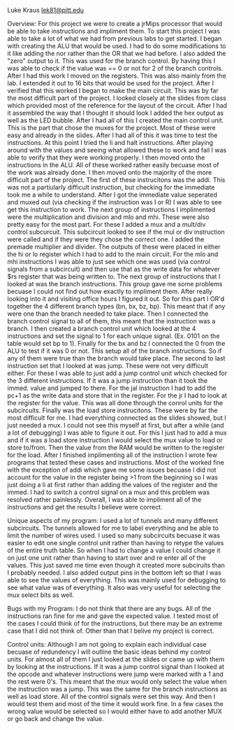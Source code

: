 Luke Kraus
lek81@pitt.edu

Overview:
For this project we were to create a jrMips processor that would be able to take instructions and impliment them. To start this project I was able to take a lot of what we had from previous labs to get started. I began with creating the ALU that would be used. I had to do some modifications to it like adding the nor rather than the OR that we had before. I also added the "zero" output to it. This was used for the branch control. By having this I was able to check if the value was == 0 or not for 2 of the branch controls. After I had this work I moved on the registers. This was also mainly from the lab. I extended it out to 16 bits that would be used for the project. After I verified that this worked I began to make the main circuit. This was by far the most difficult part of the project. I looked closely at the slides from class which provided most of the reference for the layout of the circuit. After I had it assembled the way that I thought it should look I added the hex output as well as the LED bubble. After I had all of this I created the main control unit. This is the part that chose the muxes for the project. Most of these were easy and already in the slides. After I had all of this it was time to test the instructions. At this point I tried the li and halt instructions. After playing around with the values and seeing what allowed these to work and fail I was able to verify that they were working properly. I then moved onto the instructions in the ALU. All of these worked rather easily becuase most of the work was already done. I then moved onto the majority of the more difficult part of the project. The first of these instrucitons was the addi. This was not a partiularly difficult instruction, but checking for the immediate took me a while to understand. After I got the immediate value seperated and muxed out (via checking if the instruction was I or R) I was able to see get this instruction to work. The next group of instructions I implimented were the multiplication and division and mlo and mhi. These were also pretty easy for the most part. For these I added a mux and a mult/div control subcurcuit. This subcircuit looked to see if the mul or div instruction were called and if they were they chose the correct one. I added the premade multiplier and divider. The outputs of these were placed in either the hi or lo register which I had to add to the main circuit. For the mlo and mhi instructions I was able to just see which one was used (via control signals from a subcircuit) and then use that as the write data for whatever $rs register that was being written to. The next group of instructions that I looked at was the branch instructions. This group gave me some problems becuase I could not find out how exactly to impliment them. After really looking into it and visiting office hours I figured it out. So for this part I OR'd together the 4 different branch types (bn, bx, bz, bp). This meant that if any were one than the branch needed to take place. Then I connected the branch control signal to all of them, this meant that the instruction was a branch. I then created a branch control unit which looked at the 4 instructions and set the signal to 1 for each unique signal. (Ex. 0101 on the table would set bp to 1). Finally for the bx and bz I connected the 0 from the ALU to test if it was 0 or not. This setup all of the branch instructions. So if any of them were true than the branch would take place. The second to last instruction set that I looked at was jump. These were not very difficult either. For these I was able to just add a jump control unit which checked for the 3 different instructions. If it was a jump instruction than it took the immed. value and jumped to there. For the jal instruction I had to add the pc+1 as the write data and store that in the register. For the jr I had to look at the register for the value. This was all done through the conrol units for the subcircuits. Finally was the load store instrucitons. These were by far the most difficult for me. I had everything connected as the slides showed, but I just needed a mux. I could not see this myself at first, but after a while (and a lot of debugging) I was able to figure it out. For this I just had to add a mux and if it was a load store instruction I would select the mux value to load or store to/from. Then the value from the RAM would be written to the register for the load. After I finished implimenting all of the instruction I wrote few programs that tested these cases and instructions. Most of the worked fine with the exception of addi which gave me some issues becuase I did not account for the value in the register being >1 from the beginning so I was just doing a li at first rather than adding the values of the register and the immed. I had to switch a control signal on a mux and this problem was resolved rather painlessly. Overall, I was able to impliment all of the instructions and get the results I believe were correct. 

Unique aspects of my program:
I used a lot of tunnels and many different subcircuits. The tunnels allowed for me to label everything and be able to limit the number of wires used. I used so many subcircuits becuase it was easier to edit one single control unit rather than having to retype the values of the entire truth table. So when I had to change a value I could change it on just one unit rather than having to start over and re enter all of the values. This just saved me time even though it created more subciruits than I probably needed. I also added output pins in the bottom left so that I was able to see the values of everything. This was mainly used for debugging to see what value was of everything. It also was very useful for selecting the mux select bits as well. 

Bugs with my Program:
I do not think that there are any bugs. All of the instructions ran fine for me and gave the expected value. I tested most of the cases I could think of for the instructions, but there may be an extreme case that I did not think of. Other than that I belive my project is correct. 

Control units:
Although I am not going to explain each individual case becuase of redundency I will outline the basic ideas behind my control units. For almost all of them I just looked at the slides or came up with them by looking at the instructions. If it was a jump control signal than I looked at the opcode and whatever instructions were jump were marked with a 1 and the rest were 0's. This meant that the mux would only select the value when the instruction was a jump. This was the same for the branch instructions as well as load store. All of the control signals were set this way. And then I would test them and most of the time it would work fine. In a few cases the wrong value would be selected so I would either have to add another MUX or go back and change the value. 
